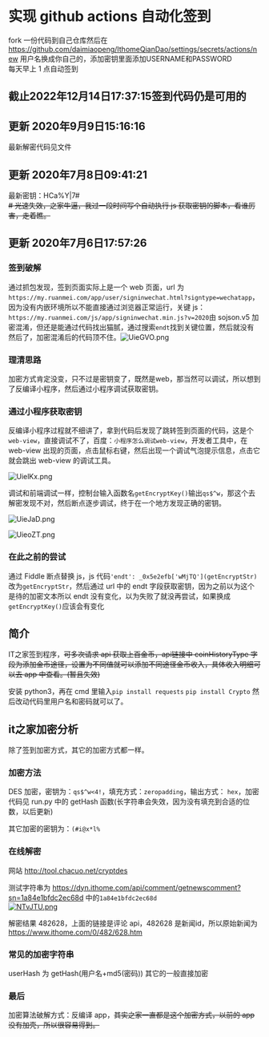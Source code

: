 # 实现 github actions 自动化签到
fork 一份代码到自己仓库然后在 https://github.com/daimiaopeng/IthomeQianDao/settings/secrets/actions/new 用户名换成你自己的，添加密钥里面添加USERNAME和PASSWORD  
每天早上 1 点自动签到

## 截止2022年12月14日17:37:15签到代码仍是可用的
## 更新 2020年9月9日15:16:16 
最新解密代码见文件

## 更新 2020年7月8日09:41:21 
最新密钥：HCa%Y|7#  
~~# 光速失效，之家牛逼，我过一段时间写个自动执行 js 获取密钥的脚本，看谁厉害，走着瞧。~~
## 更新 2020年7月6日17:57:26
### 签到破解

通过抓包发现，签到页面实际上是一个 web 页面，url 为`https://my.ruanmei.com/app/user/signinwechat.html?signtype=wechatapp`，因为没有内嵌环境所以不能直接通过浏览器正常运行，关键 js：`https://my.ruanmei.com/js/app/signinwechat.min.js?v=2020`由 sojson.v5 加密混淆，但还是能通过代码找出猫腻，通过搜索`endt`找到关键位置，然后就没有然后了，加密混淆后的代码顶不住。![UieGVO.png](https://s1.ax1x.com/2020/07/06/UieGVO.png)

### 理清思路

加密方式肯定没变，只不过是密钥变了，既然是web，那当然可以调试，所以想到了反编译小程序，然后通过小程序调试获取密钥。

### 通过小程序获取密钥

反编译小程序过程就不细讲了，拿到代码后发现了跳转签到页面的代码，这是个`web-view`，直接调试不了，百度：`小程序怎么调试web-view`，开发者工具中，在 web-view 出现的页面，点击鼠标右键，然后出现一个调试气泡提示信息，点击它就会跳出 web-view 的调试工具。

![UielKx.png](https://s1.ax1x.com/2020/07/06/UielKx.png)

调试和前端调试一样，控制台输入函数名`getEncryptKey()`输出`qs$^w`，那这个去解密发现不对，然后断点逐步调试，终于在一个地方发现正确的密钥。

![UieJaD.png](https://s1.ax1x.com/2020/07/06/UieJaD.png)

![UieoZT.png](https://s1.ax1x.com/2020/07/06/UieoZT.png)

### 在此之前的尝试

通过 Fiddle 断点替换 js，js 代码`'endt': _0x5e2efb['wMjTQ'](getEncryptStr)`改为`getEncryptStr`，然后通过 url 中的 endt 字段获取密钥，因为之前以为这个是待的加密文本所以 endt 没有变化，以为失败了就没再尝试，如果换成`getEncryptKey()`应该会有变化

## 简介
IT之家签到程序，~~可多次请求 api 获取上百金币，api链接中 coinHistoryType 字段为添加金币途径，设置为不同值就可以添加不同途径金币收入，具体收入明细可以去 app 中查看。(暂且失效)~~

安装 python3，再在 cmd 里输入`pip install requests` `pip install Crypto` 然后改动代码里用户名和密码就可以了。

## it之家加密分析

除了签到加密方式，其它的加密方式都一样。

### 加密方法

DES 加密，密钥为：`qs$^w<4!`，填充方式：`zeropadding`，输出方式： `hex`，加密代码见 run.py 中的 getHash 函数(长字符串会失效，因为没有填充到合适的位数，以后更新)

其它加密的密钥为：`(#i@x*l%`

### 在线解密

网站 http://tool.chacuo.net/cryptdes

测试字符串为 https://dyn.ithome.com/api/comment/getnewscomment?sn=1a84e1bfdc2ec68d 中的`1a84e1bfdc2ec68d`  
[![NTvJTU.png](https://s1.ax1x.com/2020/07/01/NTvJTU.png)](https://imgchr.com/i/NTvJTU)

解密结果 482628，上面的链接是评论 api，482628 是新闻id，所以原始新闻为 https://www.ithome.com/0/482/628.htm

### 常见的加密字符串

userHash 为 getHash(用户名+md5(密码))
其它的一般直接加密

### 最后

加密算法破解方式：反编译 app，~~其实之家一直都是这个加密方式，以前的 app 没有加壳，所以很容易得到。~~
